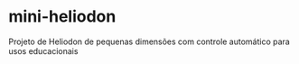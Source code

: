 # mini-heliodon
Projeto de Heliodon de pequenas dimensões com controle automático para usos educacionais
